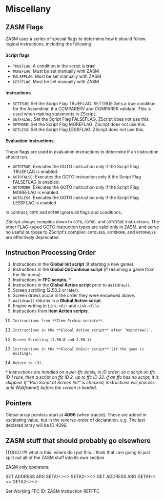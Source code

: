 # Miscellany

## ZASM Flags

ZASM uses a series of special flags to determine how it should follow logical instructions, including the following:

#### Script flags

* `TRUEFLAG`: A condition in the script is **true**
* `MOREFLAG`: Must be set manually with ZASM
* `FALSEFLAG`: Must be set manually with ZASM
* `LESSFLAG`: Must be set manually with ZASM

#### Instructions

* `SETTRUE`: Set the Script Flag TRUEFLAG. SETTRUE Sets a true condition for the Assembler, if a COMPARERV and COMPARER validate. This is used when making statements in ZScript.
* `SETFALSE:` Set the Script Flag FALSEFLAG. ZScript does not use this. 
* `SETMORE`: Set the Script Flag MOREFLAG. ZScript does not use this. 
* `SETLESS`: Set the Script Flag LESSFLAG. ZScript does not use this. 

#### Evaluation Instructions

These flags are used in evaluation instructions to determine if an instruction should run.

* `GOTOTRUE`: Executes the GOTO instruction only if the Script Flag TRUEFLAG is enabled.
* `GOTOFALSE`: Executes the GOTO instruction only if the Script Flag FALSEFLAG is enabled.
* `GOTOMORE`: Executes the GOTO instruction only if the Script Flag MOREFLAG is enabled.
* `GOTOLESS`: Executes the GOTO instruction only if the Script Flag LESSFLAG is enabled.

In contrast, `GOTO` and `GOTOR` ignore all flags and conditions.

ZScript always compiles down to `GOTO`, `GOTOR`, and `GOTOTRUE` instructions. The other FLAG-typed GOTO instruction types are valid only in ZASM, and serve no useful purpose to ZScript's compiler. `GOTOLESS`, `GOTOMORE`, and `GOTOFALSE` are effectively deprecated.

## Instruction Processing Order

1. Instructions in the **Global Init script** (if starting a new game).
2. Instructions in the **Global OnContinue script** (if resuming a game from the file menu).
3. Instructions in **FFC scripts.** \*
4. Instructions in the **Global Active script** prior to `Waitdraw()`.
5. Screen scrolling (2.50.2 or later).
6. Screen draws occur in the order they were enqueued above.
7. `Waitdraw()` returns in a **Global Active script**.
8. Engine writing to `Link->Dir` and `Link->Tile`.
9. Instructions from **Item Action scripts**.
10.     Instructions from **Item Pickup scripts**.
11.     Instructions in the **Global Active script** after `Waitdraw()`.
12.     Screen Scrolling (2.50.0 and 2.50.1)
13.     Instructions in the **Global OnExit script** (if the game is exiting).
14.     Return to (3).

\* *Instructions are handled on a per-ffc basis, in ID order; so a script on ffc ID 1 runs, then a script on ffc ID 2, up to ffc ID 32. If an ffc has no script, it is skipped. If "Run Script at Screen Init" is checked, instructions will process until Waitframe() before the screen is loaded.*

## Pointers

Global array pointers start at **4096** (when traced). These are added in escalating value, but in the reverse-order of declaration. e.g. The last declared array will be ID 4096.

## ZASM stuff that should probably go elsewhere

(TODO) !#! what is this.  where do i put this. i think that i am going to just split out all of the ZASM stuff into its own section

ZASM only operators:

SET ADDRESS ARG		SETA1<><>
			SETA2<><>
GET ADDRESS ARG		GETA1<><>
			GETA2<><>
			

Set Working FFC ID:     ZASM Instruction
        REFFFC
        